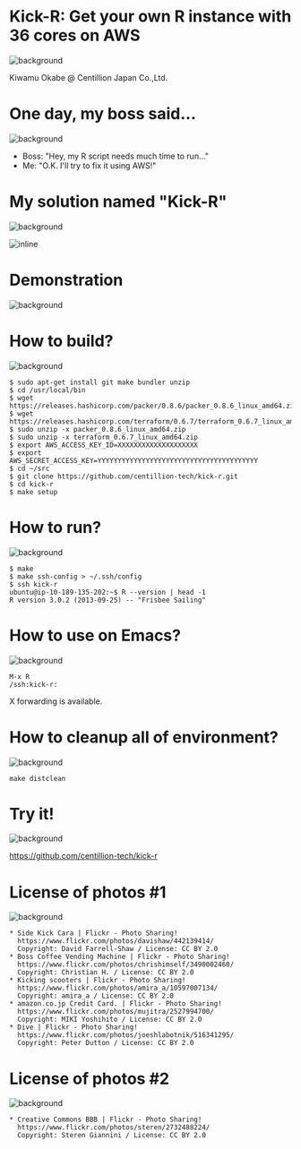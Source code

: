 # Kick-R: Get your own R instance with 36 cores on AWS
![background](img/kick.png)

Kiwamu Okabe @ Centillion Japan Co.,Ltd.

# One day, my boss said...
![background](img/boss.png)

* Boss: "Hey, my R script needs much time to run..."
* Me: "O.K. I'll try to fix it using AWS!"

# My solution named "Kick-R"
![background](img/kicking.png)

![inline](draw/bigpicture.png)

# Demonstration
![background](img/amazon.png)

# How to build?
![background](img/memopad.png)

```
$ sudo apt-get install git make bundler unzip
$ cd /usr/local/bin
$ wget https://releases.hashicorp.com/packer/0.8.6/packer_0.8.6_linux_amd64.zip
$ wget https://releases.hashicorp.com/terraform/0.6.7/terraform_0.6.7_linux_amd64.zip
$ sudo unzip -x packer_0.8.6_linux_amd64.zip
$ sudo unzip -x terraform_0.6.7_linux_amd64.zip
$ export AWS_ACCESS_KEY_ID=XXXXXXXXXXXXXXXXXXXX
$ export AWS_SECRET_ACCESS_KEY=YYYYYYYYYYYYYYYYYYYYYYYYYYYYYYYYYYYYYYYY
$ cd ~/src
$ git clone https://github.com/centillion-tech/kick-r.git
$ cd kick-r
$ make setup
```

# How to run?
![background](img/memopad.png)

```
$ make
$ make ssh-config > ~/.ssh/config
$ ssh kick-r
ubuntu@ip-10-189-135-202:~$ R --version | head -1
R version 3.0.2 (2013-09-25) -- "Frisbee Sailing"
```

# How to use on Emacs?
![background](img/memopad.png)

```
M-x R
/ssh:kick-r:
```

X forwarding is available.

# How to cleanup all of environment?
![background](img/memopad.png)

```
make distclean
```

# Try it!
![background](img/dive.png)

https://github.com/centillion-tech/kick-r

# License of photos #1
![background](img/creative_commons.png)

```
* Side Kick Cara | Flickr - Photo Sharing!
  https://www.flickr.com/photos/davishaw/442139414/
  Copyright: David Farrell-Shaw / License: CC BY 2.0
* Boss Coffee Vending Machine | Flickr - Photo Sharing!
  https://www.flickr.com/photos/chrishimself/3490002460/
  Copyright: Christian H. / License: CC BY 2.0
* Kicking scooters | Flickr - Photo Sharing!
  https://www.flickr.com/photos/amira_a/10597007134/
  Copyright: amira_a / License: CC BY 2.0
* amazon.co.jp Credit Card. | Flickr - Photo Sharing!
  https://www.flickr.com/photos/mujitra/2527994700/
  Copyright: MIKI Yoshihito / License: CC BY 2.0
* Dive | Flickr - Photo Sharing!
  https://www.flickr.com/photos/joeshlabotnik/516341295/
  Copyright: Peter Dutton / License: CC BY 2.0
```

# License of photos #2
![background](img/creative_commons.png)

```
* Creative Commons BBB | Flickr - Photo Sharing!
  https://www.flickr.com/photos/steren/2732488224/
  Copyright: Steren Giannini / License: CC BY 2.0
```

